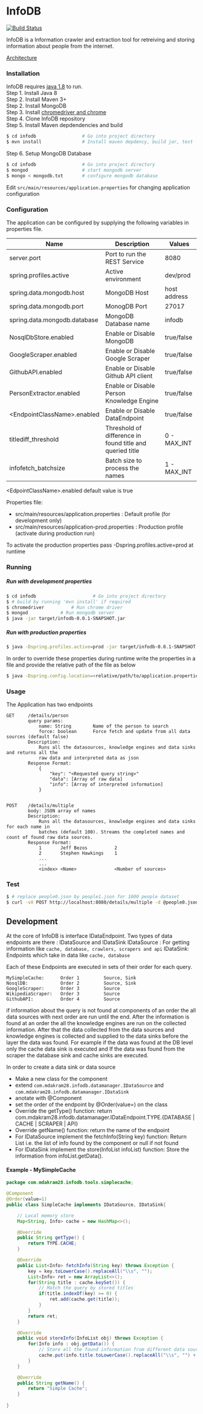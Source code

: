 # InfoDB

[![Build Status](https://travis-ci.org/mdakram28/infodb.svg?branch=master)](https://travis-ci.org/mdakram28/infodb)

InfoDB is a Information crawler and extraction tool for retreiving and storing information about people from the internet.

[Architecture](https://raw.githubusercontent.com/mdakram28/infodb/master/docs/architecure.png)

### Installation

InfoDB requires [java 1.8](http://www.oracle.com/technetwork/java/javase/downloads/jdk8-downloads-2133151.html) to run. <br/>
Step 1. Install Java 8 <br/>
Step 2. Install Maven 3+ <br/>
Step 2. Install MongoDB <br/>
Step 3. Install [chromedriver and chrome](https://tecadmin.net/setup-selenium-chromedriver-on-ubuntu/) <br/>
Step 4. Clone InfoDB repository <br/>
Step 5. Install Maven depdendencies and build <br/>
```sh
$ cd infodb                 # Go into project directory
$ mvn install               # Install maven depdency, build jar, test
```
Step 6. Setup MongoDB Database
```sh
$ cd infodb                 # Go into project directory
$ mongod                    # start mongodb server
$ mongo < mongodb.txt       # configure mongodb database
```
Edit `src/main/resources/application.properties`  for changing application configuration

### Configuration

The application can be configured by supplying the following variables in properties file.

| Name | Description | Values |
| ------ | ------ | ------ |
| server.port | Port to run the REST Service | 8080 |
| spring.profiles.active | Active environment  | dev/prod | 
| spring.data.mongodb.host | MongoDB Host | host address |
| spring.data.mongodb.port | MonogDB Port | 27017 |
| spring.data.mongodb.database | MongoDB Database name | infodb |
| NosqlDbStore.enabled | Enable or Disable MongoDB | true/false |
| GoogleScraper.enabled | Enable or Disable Google Scraper | true/false |
| GithubAPI.enabled | Enable or Disable Github API client | true/false |
| PersonExtractor.enabled | Enable or Disable Person Knowledge Engine | true/false |
| &lt;EndpointClassName&gt;.enabled | Enable or Disable DataEndpoint | true/false |
| titlediff_threshold | Threshold of difference in found title and queried title | 0 - MAX_INT |
| infofetch_batchsize | Batch size to process the names | 1 - MAX_INT |

&lt;EdpointClassName&gt;.enabled default value is true

Properties file:
- src/main/resources/application.properties : Default profile (for development only)
- src/main/resources/application-prod.properties : Production profile (activate during production run)

To activate the production properties pass -Dspring.profiles.active=prod at runtime

### Running

##### Run with development properties
```sh
$ cd infodb                 	# Go into project directory
$ # build by running 'mvn install' if required
$ chromedriver			# Run chrome driver
$ mongod			# Run mongodb server
$ java -jar target/infodb-0.0.1-SNAPSHOT.jar
```
##### Run with production properties
```sh
$ java -Dspring.profiles.active=prod -jar target/infodb-0.0.1-SNAPSHOT.jar
```

In order to override these properties during runtime write the properties in a file and provide the relative path of the file as below
```sh
$ java -Dspring.config.location=<relative/path/to/application.properties> -jar target/infodb-0.0.1-SNAPSHOT.jar
```


### Usage

The Application has two endpoints
```
GET     /details/person
        query params:
            name: String        Name of the person to search
            force: boolean      Force fetch and update from all data sources (default false)
        Description:
            Runs all the datasources, knowledge engines and data sinks and returns all the
            raw data and interpreted data as json
        Response Format: 
            {
                "key": "<Requested query string>"
                "data": [Array of raw data]
                "info": [Array of interpreted information]
            }


POST    /details/multiple
        body: JSON array of names
        Description:
            Runs all the datasources, knowledge engines and data sinks for each name in 
            batches (default 100). Streams the completed names and count of found raw data sources.
        Response Format:
            1       Jeff Bezos          2
            2       Stephen Hawkings    1
            ...
            ...
            <index> <Name>              <Number of sources>
```

### Test
```sh
$ # replace people0.json by people1.json for 1000 people dataset
$ curl -vX POST http://localhost:8080/details/multiple -d @people0.json --header "Content-Type: application/json"
```

## Development

At the core of InfoDB is interface IDataEndpoint. Two types of data endpoints are there : IDataSource and IDataSink
IDataSource : For getting information like `cache, database, crawlers, scrapers and api`
IDataSink: Endpoints which take in data like `cache, database`

Each of these Endpoints are executed in sets of their order for each query.
```
MySimpleCache:      Order 1         Source, Sink
NosqlDB:            Order 2         Source, Sink
GoogleScraper:      Order 3         Source
WikipediaScraper:   Order 3         Source
GithubAPI:          Order 4         Source
```

if information about the query is not found at components of an order the all data sources with next order are run until the end.
After the information is found at an order the all the knowledge engines are run on the collected information.
After that the data collected from the data sources and knowledge engines is collected and supplied to the data sinks before the layer the data was found. For example if the data was found at the DB level only the cache data sink is executed and If the data was found from the scraper the database sink and cache sinks are executed.

In order to create a data sink or data source
- Make a new class for the component
- extend `com.mdakram28.infodb.datamanager.IDataSource` and `com.mdakram28.infodb.datamanager.IDataSink`
- anotate with @Component
- set the order of the endpoint by @Order(value=<Order of component>) on the class
- Override the getType() function: return com.mdakram28.infodb.datamanager.IDataEndpoint.TYPE.{DATABASE | CACHE | SCRAPER | API}
- Override getName() function: return the name of the endpoint
- For IDataSource implement the fetchInfo(String key) function: Return List<Info> i.e. the list of info found by the component or null if not found
- For IDataSink implement the store(InfoList infoList) function: Store the information from infoList.getData().

#### Example - MySimpleCache

```java
package com.mdakram28.infodb.tools.simplecache;

@Component
@Order(value=1)
public class SimpleCache implements IDataSource, IDataSink{

    // Local memory store
	Map<String, Info> cache = new HashMap<>();

	@Override
	public String getType() {
		return TYPE.CACHE;
	}

	@Override
	public List<Info> fetchInfo(String key) throws Exception {
		key = key.toLowerCase().replaceAll("\\s", "");
		List<Info> ret = new ArrayList<>();
		for(String title : cache.keySet()) {
		    // Match the query by stored titles
			if(title.indexOf(key) >= 0) {
				ret.add(cache.get(title));
			}
		}
		return ret;
	}

	@Override
	public void storeInfo(InfoList obj) throws Exception {
		for(Info info : obj.getData()) {
		    // Store all the found information from different data sources in cache
			cache.put(info.title.toLowerCase().replaceAll("\\s", "") + " " + info.getToolName(), info);
		}
	}

	@Override
	public String getName() {
		return "Simple Cache";
	}
	
}

```
